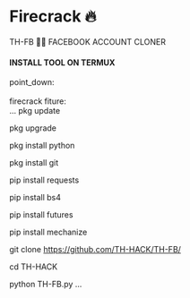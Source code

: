 # Firecrack :fire:
TH-FB 🧑‍💻
FACEBOOK ACCOUNT CLONER

#### INSTALL TOOL ON TERMUX 
point_down:<br>
<br>firecrack fiture:<br>
...
pkg update

pkg upgrade

pkg install python

pkg install git

pip install requests

pip install bs4

pip install futures

pip install mechanize

git clone https://github.com/TH-HACK/TH-FB/

cd TH-HACK

python TH-FB.py
...
